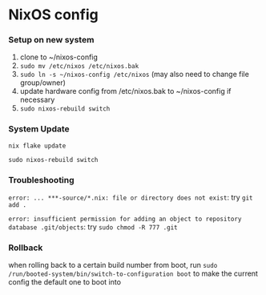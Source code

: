 # NixOS config

### Setup on new system
1. clone to ~/nixos-config
1. `sudo mv /etc/nixos /etc/nixos.bak`
1. `sudo ln -s ~/nixos-config /etc/nixos` (may also need to change file group/owner)
1. update hardware config from /etc/nixos.bak to ~/nixos-config if necessary
1. `sudo nixos-rebuild switch`

### System Update

`nix flake update`

`sudo nixos-rebuild switch`

### Troubleshooting

`error: ... ***-source/*.nix: file or directory does not exist`:
try `git add .`

`error: insufficient permission for adding an object to repository database .git/objects`:
try `sudo chmod -R 777 .git`

### Rollback

when rolling back to a certain build number from boot, run `sudo /run/booted-system/bin/switch-to-configuration boot` to make the current config the default one to boot into
